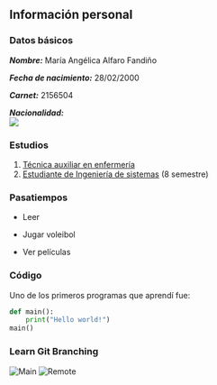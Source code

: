 ## Información personal

### Datos básicos

***Nombre:*** María Angélica Alfaro Fandiño  

***Fecha de nacimiento:*** 28/02/2000  

***Carnet:*** 2156504  

***Nacionalidad:***  
![ ](https://i.pinimg.com/originals/c0/85/0c/c0850c3c534ce551c6c0ec44eca36f2b.jpg)

### Estudios

1. [Técnica auxiliar en enfermería](https://www.tecnicosalexanderfleming.com/)
2. [Estudiante de Ingeniería de sistemas](https://www.escuelaing.edu.co/es/) (8 semestre)

### Pasatiempos

* Leer

* Jugar voleibol

* Ver películas

### Código

Uno de los primeros programas que aprendí fue:
```python
def main():
	print("Hello world!")
main()
```
### Learn Git Branching

![Main](https://github.com/Cesar-Ortiz/Lab1-CVDS/blob/master/Ang%C3%A9lica%20Alfaro/main.PNG)
![Remote](https://github.com/Cesar-Ortiz/Lab1-CVDS/blob/master/Ang%C3%A9lica%20Alfaro/remote.PNG)


